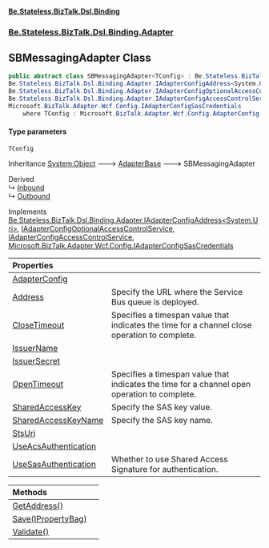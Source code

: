 #### [Be.Stateless.BizTalk.Dsl.Binding](README.md 'README')
### [Be.Stateless.BizTalk.Dsl.Binding.Adapter](Be.Stateless.BizTalk.Dsl.Binding.Adapter.md 'Be.Stateless.BizTalk.Dsl.Binding.Adapter')

## SBMessagingAdapter<TConfig> Class

```csharp
public abstract class SBMessagingAdapter<TConfig> : Be.Stateless.BizTalk.Dsl.Binding.Adapter.AdapterBase,
Be.Stateless.BizTalk.Dsl.Binding.Adapter.IAdapterConfigAddress<System.Uri>,
Be.Stateless.BizTalk.Dsl.Binding.Adapter.IAdapterConfigOptionalAccessControlService,
Be.Stateless.BizTalk.Dsl.Binding.Adapter.IAdapterConfigAccessControlService,
Microsoft.BizTalk.Adapter.Wcf.Config.IAdapterConfigSasCredentials
    where TConfig : Microsoft.BizTalk.Adapter.Wcf.Config.AdapterConfig, Microsoft.BizTalk.Adapter.Wcf.Config.IAdapterConfigAddress, Microsoft.BizTalk.Adapter.Wcf.Config.IAdapterConfigTimeouts, Microsoft.BizTalk.Adapter.Wcf.Config.IAdapterConfigAcsCredentials, Microsoft.BizTalk.Adapter.Wcf.Config.IAdapterConfigSasCredentials, new()
```
#### Type parameters

<a name='Be.Stateless.BizTalk.Dsl.Binding.Adapter.SBMessagingAdapter_TConfig_.TConfig'></a>

`TConfig`

Inheritance [System.Object](https://docs.microsoft.com/en-us/dotnet/api/System.Object 'System.Object') &#129106; [AdapterBase](AdapterBase.md 'Be.Stateless.BizTalk.Dsl.Binding.Adapter.AdapterBase') &#129106; SBMessagingAdapter<TConfig>

Derived  
&#8627; [Inbound](SBMessagingAdapter.Inbound.md 'Be.Stateless.BizTalk.Dsl.Binding.Adapter.SBMessagingAdapter.Inbound')  
&#8627; [Outbound](SBMessagingAdapter.Outbound.md 'Be.Stateless.BizTalk.Dsl.Binding.Adapter.SBMessagingAdapter.Outbound')

Implements [Be.Stateless.BizTalk.Dsl.Binding.Adapter.IAdapterConfigAddress&lt;](IAdapterConfigAddress_TAddress_.md 'Be.Stateless.BizTalk.Dsl.Binding.Adapter.IAdapterConfigAddress<TAddress>')[System.Uri](https://docs.microsoft.com/en-us/dotnet/api/System.Uri 'System.Uri')[&gt;](IAdapterConfigAddress_TAddress_.md 'Be.Stateless.BizTalk.Dsl.Binding.Adapter.IAdapterConfigAddress<TAddress>'), [IAdapterConfigOptionalAccessControlService](IAdapterConfigOptionalAccessControlService.md 'Be.Stateless.BizTalk.Dsl.Binding.Adapter.IAdapterConfigOptionalAccessControlService'), [IAdapterConfigAccessControlService](IAdapterConfigAccessControlService.md 'Be.Stateless.BizTalk.Dsl.Binding.Adapter.IAdapterConfigAccessControlService'), [Microsoft.BizTalk.Adapter.Wcf.Config.IAdapterConfigSasCredentials](https://docs.microsoft.com/en-us/dotnet/api/Microsoft.BizTalk.Adapter.Wcf.Config.IAdapterConfigSasCredentials 'Microsoft.BizTalk.Adapter.Wcf.Config.IAdapterConfigSasCredentials')

| Properties | |
| :--- | :--- |
| [AdapterConfig](SBMessagingAdapter_TConfig_.AdapterConfig.md 'Be.Stateless.BizTalk.Dsl.Binding.Adapter.SBMessagingAdapter<TConfig>.AdapterConfig') | |
| [Address](SBMessagingAdapter_TConfig_.Address.md 'Be.Stateless.BizTalk.Dsl.Binding.Adapter.SBMessagingAdapter<TConfig>.Address') | Specify the URL where the Service Bus queue is deployed. |
| [CloseTimeout](SBMessagingAdapter_TConfig_.CloseTimeout.md 'Be.Stateless.BizTalk.Dsl.Binding.Adapter.SBMessagingAdapter<TConfig>.CloseTimeout') | Specifies a timespan value that indicates the time for a channel close operation to complete. |
| [IssuerName](SBMessagingAdapter_TConfig_.IssuerName.md 'Be.Stateless.BizTalk.Dsl.Binding.Adapter.SBMessagingAdapter<TConfig>.IssuerName') | |
| [IssuerSecret](SBMessagingAdapter_TConfig_.IssuerSecret.md 'Be.Stateless.BizTalk.Dsl.Binding.Adapter.SBMessagingAdapter<TConfig>.IssuerSecret') | |
| [OpenTimeout](SBMessagingAdapter_TConfig_.OpenTimeout.md 'Be.Stateless.BizTalk.Dsl.Binding.Adapter.SBMessagingAdapter<TConfig>.OpenTimeout') | Specifies a timespan value that indicates the time for a channel open operation to complete. |
| [SharedAccessKey](SBMessagingAdapter_TConfig_.SharedAccessKey.md 'Be.Stateless.BizTalk.Dsl.Binding.Adapter.SBMessagingAdapter<TConfig>.SharedAccessKey') | Specify the SAS key value. |
| [SharedAccessKeyName](SBMessagingAdapter_TConfig_.SharedAccessKeyName.md 'Be.Stateless.BizTalk.Dsl.Binding.Adapter.SBMessagingAdapter<TConfig>.SharedAccessKeyName') | Specify the SAS key name. |
| [StsUri](SBMessagingAdapter_TConfig_.StsUri.md 'Be.Stateless.BizTalk.Dsl.Binding.Adapter.SBMessagingAdapter<TConfig>.StsUri') | |
| [UseAcsAuthentication](SBMessagingAdapter_TConfig_.UseAcsAuthentication.md 'Be.Stateless.BizTalk.Dsl.Binding.Adapter.SBMessagingAdapter<TConfig>.UseAcsAuthentication') | |
| [UseSasAuthentication](SBMessagingAdapter_TConfig_.UseSasAuthentication.md 'Be.Stateless.BizTalk.Dsl.Binding.Adapter.SBMessagingAdapter<TConfig>.UseSasAuthentication') | Whether to use Shared Access Signature for authentication. |

| Methods | |
| :--- | :--- |
| [GetAddress()](SBMessagingAdapter_TConfig_.GetAddress().md 'Be.Stateless.BizTalk.Dsl.Binding.Adapter.SBMessagingAdapter<TConfig>.GetAddress()') | |
| [Save(IPropertyBag)](SBMessagingAdapter_TConfig_.Save(IPropertyBag).md 'Be.Stateless.BizTalk.Dsl.Binding.Adapter.SBMessagingAdapter<TConfig>.Save(Microsoft.BizTalk.Component.Interop.IPropertyBag)') | |
| [Validate()](SBMessagingAdapter_TConfig_.Validate().md 'Be.Stateless.BizTalk.Dsl.Binding.Adapter.SBMessagingAdapter<TConfig>.Validate()') | |
